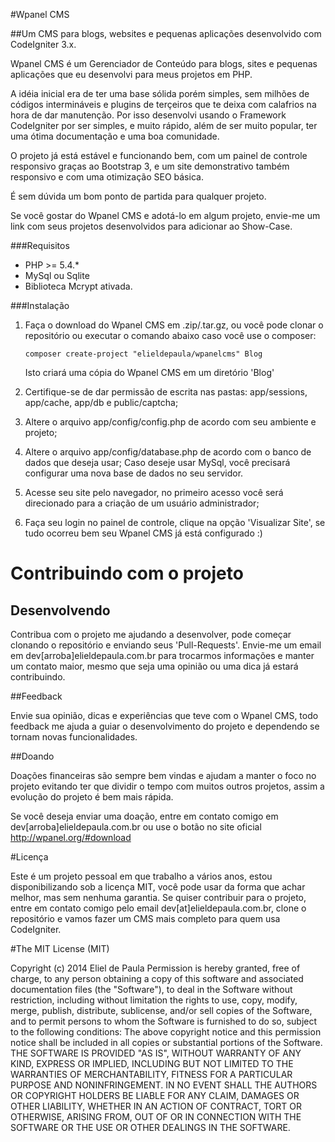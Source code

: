 #Wpanel CMS

##Um CMS para blogs, websites e pequenas aplicações desenvolvido com CodeIgniter 3.x.

Wpanel CMS é um Gerenciador de Conteúdo para blogs, sites e pequenas aplicações que eu desenvolvi para meus projetos em PHP.

A idéia inicial era de ter uma base sólida porém simples, sem milhões de códigos intermináveis e plugins de terçeiros que te deixa com calafrios na hora de dar manutenção. Por isso desenvolvi usando o Framework CodeIgniter por ser simples, e muito rápido, além de ser
muito popular, ter uma ótima documentação e uma boa comunidade.

O projeto já está estável e funcionando bem, com um painel de controle responsivo graças ao Bootstrap 3, e um site demonstrativo também responsivo e com uma otimização SEO básica.

É sem dúvida um bom ponto de partida para qualquer projeto. 

Se você gostar do Wpanel CMS e adotá-lo em algum projeto, envie-me um link com seus projetos desenvolvidos para adicionar ao Show-Case.

###Requisitos

- PHP >= 5.4.*
- MySql ou Sqlite
- Biblioteca Mcrypt ativada.

###Instalação

1. Faça o download do Wpanel CMS em .zip/.tar.gz, ou você pode clonar o repositório ou executar o comando abaixo caso você use o composer:

	```
	composer create-project "elieldepaula/wpanelcms" Blog
	```
	Isto criará uma cópia do Wpanel CMS em um diretório 'Blog'
2. Certifique-se de dar permissão de escrita nas pastas: app/sessions, app/cache, app/db e public/captcha;
3. Altere o arquivo app/config/config.php de acordo com seu ambiente e projeto;
4. Altere o arquivo app/config/database.php de acordo com o banco de dados que deseja usar;
	Caso deseje usar MySql, você precisará configurar uma nova base de dados no seu servidor.
5. Acesse seu site pelo navegador, no primeiro acesso você será direcionado para a criação de um usuário administrador;
6. Faça seu login no painel de controle, clique na opção 'Visualizar Site', se tudo ocorreu bem seu Wpanel CMS já está configurado :)

# Contribuindo com o projeto

## Desenvolvendo

Contribua com o projeto me ajudando a desenvolver, pode começar clonando o repositório e enviando seus 'Pull-Requests'. Envie-me um email em dev[arroba]elieldepaula.com.br para trocarmos informações e manter um contato maior, mesmo que seja uma opinião ou uma dica já estará contribuindo.

##Feedback

Envie sua opinião, dicas e experiências que teve com o Wpanel CMS, todo feedback me ajuda a guiar o desenvolvimento do projeto e dependendo se tornam novas funcionalidades.

##Doando

Doações financeiras são sempre bem vindas e ajudam a manter o foco no projeto evitando ter que dividir o tempo com muitos outros projetos, assim a evolução do projeto é bem mais rápida.

Se você deseja enviar uma doação, entre em contato comigo em dev[arroba]elieldepaula.com.br ou use o botão no site oficial <http://wpanel.org/#download>

#Licença

Este é um projeto pessoal em que trabalho a vários anos, estou disponibilizando sob a licença MIT, você pode usar da forma que achar melhor, mas sem nenhuma garantia. Se quiser contribuir para o projeto, entre em contato comigo pelo email dev[at]elieldepaula.com.br, clone o repositório e vamos fazer um CMS mais completo para quem usa CodeIgniter.

#The MIT License (MIT)

Copyright (c) 2014 Eliel de Paula
Permission is hereby granted, free of charge, to any person obtaining a copy
of this software and associated documentation files (the "Software"), to deal
in the Software without restriction, including without limitation the rights
to use, copy, modify, merge, publish, distribute, sublicense, and/or sell
copies of the Software, and to permit persons to whom the Software is
furnished to do so, subject to the following conditions:
The above copyright notice and this permission notice shall be included in all
copies or substantial portions of the Software.
THE SOFTWARE IS PROVIDED "AS IS", WITHOUT WARRANTY OF ANY KIND, EXPRESS OR
IMPLIED, INCLUDING BUT NOT LIMITED TO THE WARRANTIES OF MERCHANTABILITY,
FITNESS FOR A PARTICULAR PURPOSE AND NONINFRINGEMENT. IN NO EVENT SHALL THE
AUTHORS OR COPYRIGHT HOLDERS BE LIABLE FOR ANY CLAIM, DAMAGES OR OTHER
LIABILITY, WHETHER IN AN ACTION OF CONTRACT, TORT OR OTHERWISE, ARISING FROM,
OUT OF OR IN CONNECTION WITH THE SOFTWARE OR THE USE OR OTHER DEALINGS IN THE
SOFTWARE.